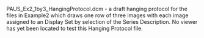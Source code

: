 PAUS_Ex2_1by3_HangingProtocol.dcm - a draft hanging protocol for the files in Example2 which draws one row of three images with each image assigned to an Display Set by selection of the Series Description.  No viewer has yet been located to test this Hanging Protocol file.